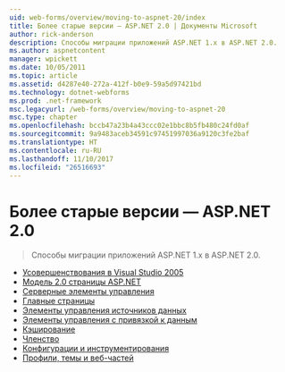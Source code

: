 ```yaml
---
uid: web-forms/overview/moving-to-aspnet-20/index
title: Более старые версии — ASP.NET 2.0 | Документы Microsoft
author: rick-anderson
description: Способы миграции приложений ASP.NET 1.x в ASP.NET 2.0.
ms.author: aspnetcontent
manager: wpickett
ms.date: 10/05/2011
ms.topic: article
ms.assetid: d4287e40-272a-412f-b0e9-59a5d97421bd
ms.technology: dotnet-webforms
ms.prod: .net-framework
msc.legacyurl: /web-forms/overview/moving-to-aspnet-20
msc.type: chapter
ms.openlocfilehash: bccb47a23b4a43ccc02e1bbc8b5fb480c24fd0af
ms.sourcegitcommit: 9a9483aceb34591c97451997036a9120c3fe2baf
ms.translationtype: HT
ms.contentlocale: ru-RU
ms.lasthandoff: 11/10/2017
ms.locfileid: "26516693"
---
```

<a name="older-versions---aspnet-20"></a>Более старые версии — ASP.NET 2.0
====================
> Способы миграции приложений ASP.NET 1.x в ASP.NET 2.0.


- [Усовершенствования в Visual Studio 2005](improvements-in-visual-studio-2005.md)
- [Модель 2.0 страницы ASP.NET](the-asp-net-2-0-page-model.md)
- [Серверные элементы управления](server-controls.md)
- [Главные страницы](master-pages.md)
- [Элементы управления источников данных](data-source-controls.md)
- [Элементы управления с привязкой к данным](data-bound-controls.md)
- [Кэширование](caching.md)
- [Членство](membership.md)
- [Конфигурации и инструментирования](configuration-and-instrumentation.md)
- [Профили, темы и веб-частей](profiles-themes-and-web-parts.md)
